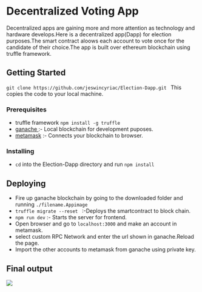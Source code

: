 # Decentralized Voting App

Decentralized apps are gaining more and more attention as technology and hardware develops.Here is a decentralized app(Dapp) for election purposes.The smart contract aloows each account  to vote once for the candidate of their choice.The app is built over ethereum blockchain using truffle framework.  
## Getting Started

```git clone https://github.com/jeswincyriac/Election-Dapp.git ```
This copies the code to your local machine.

### Prerequisites

 * truffle framework  ```npm install -g truffle```
 * [ganache ](https://truffleframework.com/ganache) :- Local blockchain for development puposes.
 * [metamask](https://metamask.io/) :- Connects your blockchain to browser. 
 
### Installing 

 * `cd` into the Election-Dapp directory and run `npm install`
 
 ## Deploying
 
 * Fire up ganache blockchain by going to the downloaded folder and running `./filename.Appimage`
 * `truffle migrate --reset ` :-Deploys the smartcontract to block chain.
 * `npm run dev` :- Starts the server for frontend.
 * Open browser and go to `localhost:3000` and make an account in metamask.
 * select custom RPC  Network and enter the url shown in ganache.Reload the page.
 * Import the other accounts to metamask from ganache using private key.

## Final output


<img src="Peek voting app final.gif"  />
